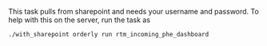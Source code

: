 This task pulls from sharepoint and needs your username and password.  To help with this on the server, run the task as

```
./with_sharepoint orderly run rtm_incoming_phe_dashboard
```
